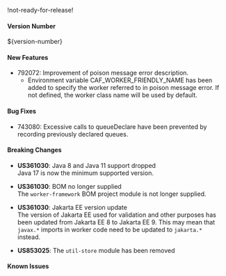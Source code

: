 !not-ready-for-release!

#### Version Number
${version-number}

#### New Features
- 792072: Improvement of poison message error description. 
  - Environment variable CAF_WORKER_FRIENDLY_NAME has been added to specify the worker referred to in poison message error. If not 
    defined, the worker class name will be used by default.

#### Bug Fixes
- 743080: Excessive calls to queueDeclare have been prevented by recording previously declared queues.

#### Breaking Changes
- **US361030**: Java 8 and Java 11 support dropped  
  Java 17 is now the minimum supported version.

- **US361030**: BOM no longer supplied  
  The `worker-framework` BOM project module is not longer supplied.

- **US361030**: Jakarta EE version update  
  The version of Jakarta EE used for validation and other purposes has been updated
  from Jakarta EE 8 to Jakarta EE 9.  This may mean that `javax.*` imports in worker
  code need to be updated to `jakarta.*` instead.

- **US853025**: The `util-store` module has been removed

#### Known Issues
